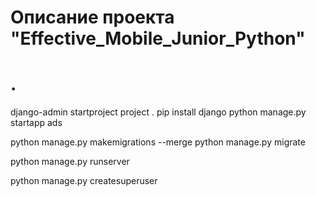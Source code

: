 #  Описание проекта "Effective_Mobile_Junior_Python" 

# .
django-admin startproject project .
pip install django
python manage.py startapp ads


python manage.py makemigrations --merge
python manage.py migrate

python manage.py runserver


python manage.py createsuperuser
